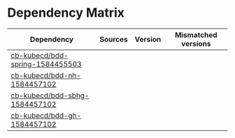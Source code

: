 # Dependency Matrix

Dependency | Sources | Version | Mismatched versions
---------- | ------- | ------- | -------------------
[cb-kubecd/bdd-spring-1584455503](https://github.com/cb-kubecd/bdd-spring-1584455503.git) |  | []() | 
[cb-kubecd/bdd-nh-1584457102](https://github.com/cb-kubecd/bdd-nh-1584457102.git) |  | []() | 
[cb-kubecd/bdd-sbhg-1584457102](https://github.com/cb-kubecd/bdd-sbhg-1584457102.git) |  | []() | 
[cb-kubecd/bdd-gh-1584457102](https://github.com/cb-kubecd/bdd-gh-1584457102.git) |  | []() | 
